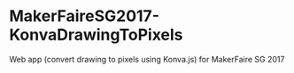 # MakerFaireSG2017-KonvaDrawingToPixels
Web app (convert drawing to pixels using Konva.js) for MakerFaire SG 2017
